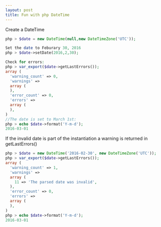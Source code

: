 ```yaml
---
layout: post
title: Fun with php DateTime
---
```


Create a DateTime


```php
php > $date = new DateTime(null,new DateTimeZone('UTC'));

Set the date to Feburary 30, 2016
php > $date->setDate(2016,2,30);

Check for errors:
php > var_export($date->getLastErrors());
array (
  'warning_count' => 0,
  'warnings' => 
  array (
  ),
  'error_count' => 0,
  'errors' => 
  array (
  ),
)
//The date is set to March 1st:
php > echo $date->format('Y-m-d');
2016-03-01
```


If the invalid date is part of the instantiation a warning is returned in getLastErrors()

```php
php > $date = new DateTime('2016-02-30', new DateTimeZone('UTC'));
php > var_export($date->getLastErrors());
array (
  'warning_count' => 1,
  'warnings' => 
  array (
    11 => 'The parsed date was invalid',
  ),
  'error_count' => 0,
  'errors' => 
  array (
  ),
)
php > echo $date->format('Y-m-d');
2016-03-01
```

